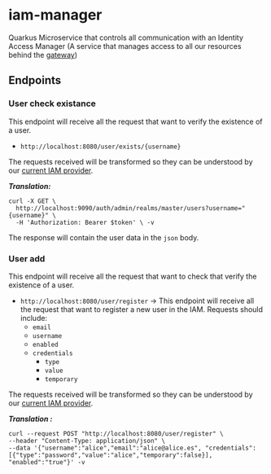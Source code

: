 # iam-manager

Quarkus Microservice that controls all communication with an Identity Access Manager (A service that manages access to all our resources behind the [gateway](https://www.keycloak.org/documentation))

## Endpoints

### User check existance

This endpoint will receive all the request that want to verify the existence of a user. 

- `http://localhost:8080/user/exists/{username}` 

The requests received will be transformed so they can be understood by our [current IAM provider](https://access.redhat.com/products/identity-management).

***Translation:***

```
curl -X GET \
  http://localhost:9090/auth/admin/realms/master/users?username="{username}" \
  -H 'Authorization: Bearer $token' \ -v
```

The response will contain the user data in the `json` body.

### User add

This endpoint will receive all the request that want to check that verify the existence of a user. 

* `http://localhost:8080/user/register` &rarr; This endpoint will receive all the request that want to register a new user in the IAM. Requests should include: 
  * `email`
  * `username`
  * `enabled `
  * `credentials`
    * `type`
    * `value`
    * `temporary`

The requests received will be transformed so they can be understood by our [current IAM provider](https://access.redhat.com/products/identity-management).

***Translation :***

```
curl --request POST "http://localhost:8080/user/register" \
--header "Content-Type: application/json" \
--data '{"username":"alice","email":"alice@alice.es", "credentials":[{"type":"password","value":"alice","temporary":false}], "enabled":"true"}' -v
```

